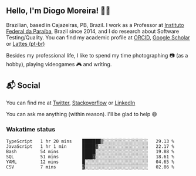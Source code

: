 ## Hello, I'm Diogo Moreira! 👋🏻

Brazilian, based in Cajazeiras, PB, Brazil.
I work as a Professor at [Instituto Federal da Paraíba](https://ifpb.edu.br), Brazil since 2014, and I do research about Software Testing/Quality. You can find my academic profile at [ORCID](https://orcid.org/0000-0003-1803-6565), [Google Scholar](https://scholar.google.com.br/citations?hl=pt-BR&user=DlSdlvEAAAAJ) or [Lattes (pt-br)](http://buscatextual.cnpq.br/buscatextual/visualizacv.do?id=K4384159A1)

Besides my professional life, I like to spend my time photographing 📷 (as a hobby), playing videogames 🎮 and writing.

## 📬 Social

You can find me at [Twitter](https://twitter.com/diogodmoreira), [Stackoverflow](https://stackoverflow.com/users/1541533/diogo-moreira) or [LinkedIn](https://linkedin.com/in/diogodmoreira)

You can ask me anything (within reason). I'll be glad to help 😄

### Wakatime status

<!--START_SECTION:waka-->

```text
TypeScript   1 hr 20 mins    ███████▒░░░░░░░░░░░░░░░░░   29.13 %
JavaScript   1 hr 1 min      █████▓░░░░░░░░░░░░░░░░░░░   22.17 %
Bash         54 mins         █████░░░░░░░░░░░░░░░░░░░░   19.88 %
SQL          51 mins         ████▓░░░░░░░░░░░░░░░░░░░░   18.61 %
YAML         12 mins         █░░░░░░░░░░░░░░░░░░░░░░░░   04.65 %
CSV          7 mins          ▓░░░░░░░░░░░░░░░░░░░░░░░░   02.86 %
```

<!--END_SECTION:waka-->
